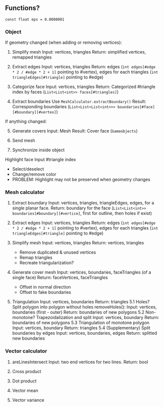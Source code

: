 ## Functions?

`const float eps = 0.0000001`

### Object

If geometry changed (when adding or removing vertices):
  
1. Simplify mesh
   Input: vertices, triangles
   Return: simplified vertices, remapped triangles

2. Extract edges
   Input: vertices, triangles
   Return: edges (`int edges[#edge * 2 / #edge * 2 + 1]` pointing to #vertex), edges for each triangles (`int triangleEdges[#triangle]` pointing to #edge)

3. Categorize face
   Input: vertices, triangles
   Return: Categorized #triangle index by faces (`List<List<int>> faces[#triangles]`)

4. Extract boundaries
   Use `MeshCalculator.extractBoundary()`
   Result: Corresponding boundaries (`List<List<List<int>>> boundaries[#face][#boundary][#vertex]`)

If anything changed:

5. Generate covers
   Input: Mesh
   Result: Cover face (`Gameobjects`)

6. Send mesh
   
7. Synchronize inside object

Highlight face
   Input #triangle index
   - Select/deselect
   - Change/remove color
   - PROBLEM: Highlight may not be preserved when geometry changes

### Mesh calculator

1. Extract boundary
   Input: vertices, triangles, triangleEdges, edges, for a single planar face.
   Return: boundary for the face (`List<List<int>> boundaries[#boundary][#vertice]`, first for outline, then holes if exist)

2. Extract edges
   Input: vertices, triangles
   Return: edges (`int edges[#edge * 2 / #edge * 2 + 1]` pointing to #vertex), edges for each triangles (`int triangleEdges[#triangle]` pointing to #edge)

3. Simplify mesh
   Input: vertices, triangles
   Return: vertices, triangles
   - Remove duplicated & unused vertices
   - Remap triangles
   - Recreate triangularization?

4. Generate cover mesh
   Input: vertices, boundaries, faceTriangles (of a single face)
   Return: faceVertices, faceTriangles
   - Offset in normal direction
   - Offset to fake boundaries

5. Triangulation
   Input: vertices, boundaries
   Return: triangles
   5.1 Holes?
      Split polygon into polygon without holes
      removeHoles():
      Input: vertices, boundaries (first - outer)
      Return: boundaries of new polygons
   5.2 Non-monotone?
      Trapezoidalization and split
      Input: vertices, boundary
      Return: boundaries of new polygons
   5.3 Triangulation of monotone polygon
      Input: vertices, boundary
      Return: triangles
   5.4 (Supplementary) Split boundaries by edges
      Input: vertices, boundaries, edges
      Return: splitted new boundaries

### Vector calculator

1. areLinesIntersect
   Input: two end vertices for two lines.
   Return: bool

2. Cross product
   
3. Dot product

4. Vector mean

5. Vector variance